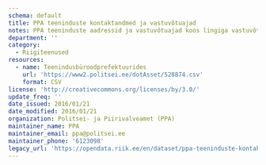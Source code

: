 ```yaml
---
schema: default
title: PPA teeninduste kontaktandmed ja vastuvõtuajad
notes: PPA teeninduste aadressid ja vastuvõtuajad koos lingiga vastuvõtuaja broneeringu süsteemi. Andmed on genereeritud 02. jaanuari. 2016 seisuga.
department: ''
category:
  - Riigiteenused
resources:
  - name: Teenindusbüroodprefektuurides
    url: 'https://www2.politsei.ee/dotAsset/528874.csv'
    format: CSV
license: 'http://creativecommons.org/licenses/by/3.0/'
update_freq: ''
date_issued: 2016/01/21
date_modified: 2016/01/21
organization: Politsei- ja Piirivalveamet (PPA)
maintainer_name: PPA
maintainer_email: ppa@politsei.ee
maintainer_phone: '6123098'
legacy_url: 'https://opendata.riik.ee/en/dataset/ppa-teeninduste-kontaktandmed-ja-vastuv-tuajad'
---
```

